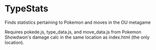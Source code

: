 # TypeStats
Finds statistics pertaining to Pokemon and moves in the OU metagame

Requires pokede.js, type_data.js, and move_data.js from Pokemon Showdwon's damage calc in the same location as index.html (the only location). 
